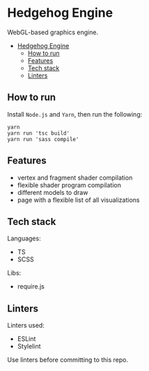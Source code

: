 # Hedgehog Engine

WebGL-based graphics engine.

- [Hedgehog Engine](#hedgehog-engine)
  - [How to run](#how-to-run)
  - [Features](#features)
  - [Tech stack](#tech-stack)
  - [Linters](#linters)

## How to run

Install `Node.js` and `Yarn`, then run the following:

```shell
yarn
yarn run 'tsc build'
yarn run 'sass compile'
```

## Features

- vertex and fragment shader compilation
- flexible shader program compilation
- different models to draw
- page with a flexible list of all visualizations

## Tech stack

Languages:

- TS
- SCSS

Libs:

- require.js

## Linters

Linters used:

- ESLint
- Stylelint

Use linters before committing to this repo.
